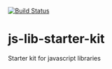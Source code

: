 
[![Build Status](https://secure.travis-ci.org/bibliolabs/js-lib-starter-kit?branch=master)](http://travis-ci.org/bibliolabs/js-lib-starter-kit)

# js-lib-starter-kit
Starter kit for javascript libraries
